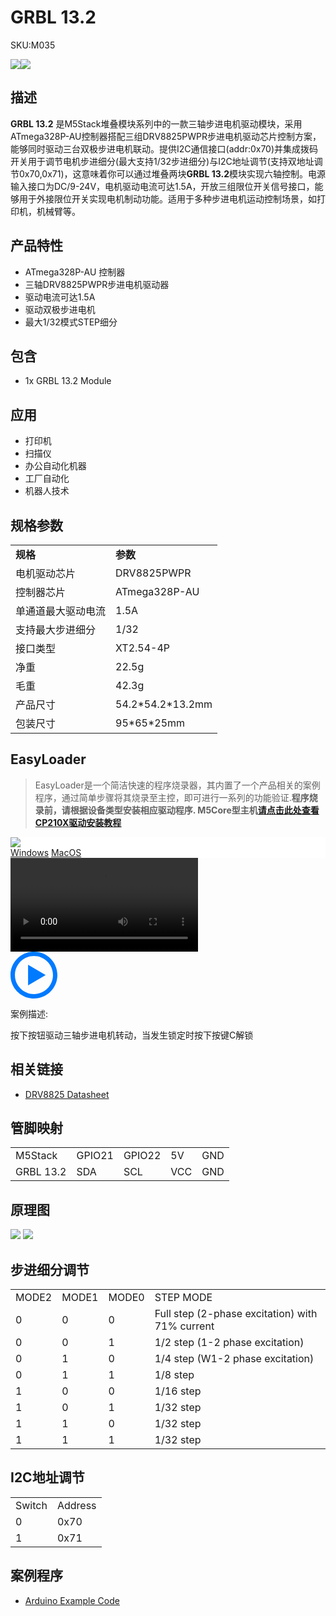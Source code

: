 # GRBL 13.2

<el-tag effect="plain">SKU:M035</el-tag>

<div class="product_pic"><img src="assets/img/product_pics/module/grbl13.2/grbl13.2_01.webp"><img src="assets/img/product_pics/module/grbl13.2/grbl13.2_02.webp"></div>

## 描述

**GRBL 13.2** 是M5Stack堆叠模块系列中的一款三轴步进电机驱动模块，采用ATmega328P-AU控制器搭配三组DRV8825PWPR步进电机驱动芯片控制方案，能够同时驱动三台双极步进电机联动。提供I2C通信接口(addr:0x70)并集成拨码开关用于调节电机步进细分(最大支持1/32步进细分)与I2C地址调节(支持双地址调节0x70,0x71)，这意味着你可以通过堆叠两块**GRBL 13.2**模块实现六轴控制。电源输入接口为DC/9-24V，电机驱动电流可达1.5A，开放三组限位开关信号接口，能够用于外接限位开关实现电机制动功能。适用于多种步进电机运动控制场景，如打印机，机械臂等。

## 产品特性

- ATmega328P-AU 控制器
- 三轴DRV8825PWPR步进电机驱动器
- 驱动电流可达1.5A
- 驱动双极步进电机
- 最大1/32模式STEP细分

## 包含

- 1x GRBL 13.2 Module

## 应用

- 打印机
- 扫描仪
- 办公自动化机器
- 工厂自动化
- 机器人技术


## 规格参数

<table>
   <tr style="font-weight:bold">
      <td>规格</td>
      <td>参数</td>
   </tr>
   <tr>
      <td>电机驱动芯片</td>
      <td>DRV8825PWPR</td>
   </tr>
   <tr>
      <td>控制器芯片</td>
      <td>ATmega328P-AU</td>
   </tr>
   <tr>
      <td>单通道最大驱动电流</td>
      <td>1.5A</td>
   </tr>
   <tr>
      <td>支持最大步进细分</td>
      <td>1/32</td>
   </tr>
   <tr>
      <td>接口类型</td>
      <td>XT2.54-4P</td>
   </tr>
   <tr>
      <td>净重</td>
      <td>22.5g</td>
   </tr>
   <tr>
      <td>毛重</td>
      <td>42.3g</td>
   </tr>
   <tr>
      <td>产品尺寸</td>
      <td>54.2*54.2*13.2mm</td>
   </tr>
   <tr>
      <td>包装尺寸</td>
      <td>95*65*25mm</td>
   </tr>
 </table>

 ## EasyLoader

>EasyLoader是一个简洁快速的程序烧录器，其内置了一个产品相关的案例程序，通过简单步骤将其烧录至主控，即可进行一系列的功能验证.**程序烧录前，请根据设备类型安装相应驱动程序. M5Core型主机[请点击此处查看CP210X驱动安装教程](zh_CN/arduino/arduino_development?id=安装串口驱动)**

<div class="easyloader-box">
    <div style="background-color:white;">
        <div><img src="https://m5stack.oss-cn-shenzhen.aliyuncs.com/image/easyloader_intro.webp"></div>
        <div class="easyloader-btn">
            <a href="https://m5stack.oss-cn-shenzhen.aliyuncs.com/EasyLoader/Windows/MODULE/EasyLoader_GRBL13.2.exe">Windows</a>
            <a href="https://m5stack.oss-cn-shenzhen.aliyuncs.com/EasyLoader/MacOS/MODULE/EasyLoader_GRBL13.2.dmg">MacOS</a>
        </div>
    </div>
    <div>
        <video id="example_video" controls>
            <source src="https://m5stack.oss-cn-shenzhen.aliyuncs.com/video/Product_example_video/Module/GRBL13.2.mp4" type="video/mp4">
        </video>
        <div class="easyloader-mask">
        <a>
            <svg id="play-btn" t="1583228776634" class="icon" viewBox="0 0 1024 1024" version="1.1" xmlns="http://www.w3.org/2000/svg" p-id="4152" width="75" height="75"><path d="M512 0C229.216 0 0 229.216 0 512s229.216 512 512 512 512-229.216 512-512S794.784 0 512 0z m0 928C282.24 928 96 741.76 96 512S282.24 96 512 96s416 186.24 416 416-186.24 416-416 416zM384 288l384 224-384 224z" p-id="4153" fill="#007aff"></path></svg></a>
            <p>案例描述:</p>
            <p>按下按钮驱动三轴步进电机转动，当发生锁定时按下按键C解锁</p>
        </div>
    </div>
</div>


## 相关链接

- [DRV8825 Datasheet](https://m5stack.oss-cn-shenzhen.aliyuncs.com/resource/docs/datasheet/module/DRV8825_en.pdf)

## 管脚映射

<table>
 <tr><td>M5Stack</td><td>GPIO21</td><td>GPIO22</td><td>5V</td><td>GND</td></tr>
 <tr><td>GRBL 13.2</td><td>SDA</td><td>SCL</td><td>VCC</td><td>GND</td></tr>
</table>


## 原理图

<img src="assets/img/product_pics/module/grbl13.2/grbl13.2_sch.webp"/>

<img src="assets/img/product_pics/module/grbl13.2/grbl13.2_03.webp">

## 步进细分调节

<table>
 <tr><td>MODE2</td><td>MODE1</td><td>MODE0</td><td>STEP MODE</td></tr>
 <tr><td>0</td><td>0</td><td>0</td><td>Full step (2-phase excitation) with 71% current</td></tr>
 <tr><td>0</td><td>0</td><td>1</td><td>1/2 step (1-2 phase excitation)</td></tr>
 <tr><td>0</td><td>1</td><td>0</td><td>1/4 step (W1-2 phase excitation)</td></tr>
 <tr><td>0</td><td>1</td><td>1</td><td>1/8 step</td></tr>
 <tr><td>1</td><td>0</td><td>0</td><td>1/16 step</td></tr>
 <tr><td>1</td><td>0</td><td>1</td><td>1/32 step</td></tr>
 <tr><td>1</td><td>1</td><td>0</td><td>1/32 step</td></tr>
 <tr><td>1</td><td>1</td><td>1</td><td>1/32 step</td></tr>
</table>

## I2C地址调节

<table>
 <tr><td>Switch</td><td>Address</td></tr>
 <tr><td>0</td><td>0x70</td></tr>
 <tr><td>1</td><td>0x71</td></tr>
</table>

## 案例程序

- [Arduino Example Code](https://github.com/m5stack/M5Stack/tree/master/examples/Modules/GRBL13.2)

<script>

   var purchase_link = 'https://m5stack.com/products/grbl-module-13-2-stepmotor-driver-drv8825';

   anchor_search(purchase_link);
   scrollFunc();

</script>
